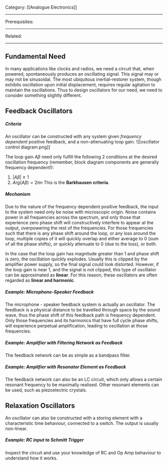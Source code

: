Category: [[Analogue Electronics]]
___
Prerequisites: 
___
Related: 
___
## Fundamental Need
In many applications like clocks and radios, we need a circuit that, when powered, spontaneously produces an oscillating signal. This signal may or may not be sinusoidal. The most ubiquitous inertial-restorer system, though exhibits oscillation upon initial displacement, requires regular agitation to maintain the oscillations. Thus to design oscillators for our need, we need to consider something slightly different. 
## Feedback Oscillators
##### Criteria
An oscillator can be constructed with any system given *frequency dependent* positive feedback, and a non-attenuating loop gain. 
![[oscillator control diagram.png]]

The loop gain $A\beta$ need only fulfill the following 2 conditions at the desired oscillation frequency (remember, block diagram components are generally frequency dependent!):
1. $|A\beta|\geq 1$
2. $Arg(A\beta)=2\pi n$
This is the **Barkhausen criteria**. 
##### Mechanism
Due to the nature of the frequency dependent positive feedback, the input to the system need only be noise with microscopic origin. Noise contains power in all frequencies across the spectrum, and only those that experience zero phase shift will constructively interfere to appear at the output, overpowering the rest of the frequencies. For those frequencies such that there is any phase shift around the loop, or any loss around the loop, multiple copies of it will quickly overlap and either average to 0 (sum of all the phase shifts), or quickly attenuate to 0 (due to the loss), or both. 

In the case that the loop gain has magnitude greater than 1 and phase shift is zero, the oscillation quickly explodes. Usually this is clipped by the amplifier power supply, so the final signal could look distorted. However, if the loop gain is near 1, and the signal is not clipped, this type of oscillator can be approximated as **linear**. For this reason, these oscillators are often regarded as **linear and harmonic**.
##### Example: Microphone-Speaker Feedback
The microphone - speaker feedback system is actually an oscillator. The feedback is a physical distance to be travelled through space by the sound wave, thus the phase shift of this feedback path is frequency dependent. Only those frequencies and its harmonics that have full cycle phase shifts, will experience perpetual amplification, leading to oscillation at those frequencies. 
##### Example: Amplifier with Filtering Network as Feedback
The feedback network can be as simple as a bandpass filter. 
##### Example: Amplifier with Resonator Element as Feedback
The feedback network can also be an LC circuit, which only allows a certain resonant frequency to be maximally realised. Other resonant elements can be used, such as piezoelectric crystals. 
## Relaxation Oscillators
An oscillator can also be constructed with a storing element with a characteristic time behaviour, connected to a switch. The output is usually non-linear. 
##### Example: RC input to Schmitt Trigger
Inspect the circuit and use your knowledge of RC and Op Amp behaviour to understand how it works. 
